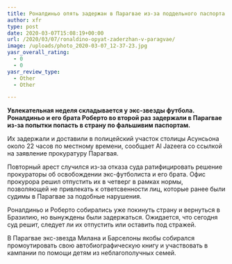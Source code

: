 ```yaml
---
title: Роналдиньо опять задержан в Парагвае из-за поддельного паспорта
author: xfr
type: post
date: 2020-03-07T15:08:19+00:00
url: /2020/03/07/ronaldino-opyat-zaderzhan-v-paragvae/
image: /uploads/photo_2020-03-07_12-37-23.jpg
yasr_overall_rating:
  - 0
  - 0
yasr_review_type:
  - Other
  - Other

---
```

**Увлекательная неделя складывается у экс-звезды футбола. Роналдиньо и его брата Роберто во второй раз задержали в Парагвае из-за попытки попасть в страну по фальшивим паспортам.**

Их задержали и доставили в полицейский участок столицы Асунсьона около 22 часов по местному времени, сообщает Al Jazeera со ссылкой на заявление прокуратуру Парагвая.

Повторный арест случился из-за отказа суда ратифицировать решение прокураторы об освобождении экс-футболиста и его брата. Офис прокурора решил отпустить их в четверг в рамках нормы, позволяющей не привлекать к ответсвенности лиц, которые ранее были судимы в Парагвае за подобные нарушения.

Роналдиньо и Роберто собирались уже покинуть страну и вернуться в Бразилию, но вынуждены были задержаться. Ожидается, что сегодня суд решит, следует ли их отпустить или оставить под стражей.

В Парагвае экс-звезда Милана и Барселоны якобы собирался промоутировать свою автобиографическую книгу и участвовать в кампании по помощи детям из неблагополучных семей.